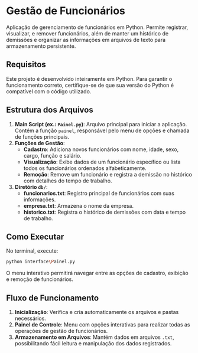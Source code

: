 # Gestão de Funcionários
Aplicação de gerenciamento de funcionários em Python. Permite registrar, visualizar, e remover funcionários, além de manter um histórico de demissões e organizar as informações em arquivos de texto para armazenamento persistente.

## Requisitos
Este projeto é desenvolvido inteiramente em Python. Para garantir o funcionamento correto, certifique-se de que sua versão do Python é compatível com o código utilizado.

## Estrutura dos Arquivos
1. **Main Script (ex.: `Painel.py`)**: Arquivo principal para iniciar a aplicação. Contém a função `painel`, responsável pelo menu de opções e chamada de funções principais.
2. **Funções de Gestão**:
   - **Cadastro**: Adiciona novos funcionários com nome, idade, sexo, cargo, função e salário.
   - **Visualização**: Exibe dados de um funcionário específico ou lista todos os funcionários ordenados alfabeticamente.
   - **Remoção**: Remove um funcionário e registra a demissão no histórico com detalhes do tempo de trabalho.
3. **Diretório `db/`**:
   - **funcionarios.txt**: Registro principal de funcionários com suas informações.
   - **empresa.txt**: Armazena o nome da empresa.
   - **historico.txt**: Registra o histórico de demissões com data e tempo de trabalho.

## Como Executar
No terminal, execute:
```bash
python interface\Painel.py
```
O menu interativo permitirá navegar entre as opções de cadastro, exibição e remoção de funcionários.

## Fluxo de Funcionamento
1. **Inicialização**: Verifica e cria automaticamente os arquivos e pastas necessários.
2. **Painel de Controle**: Menu com opções interativas para realizar todas as operações de gestão de funcionários.
3. **Armazenamento em Arquivos**: Mantém dados em arquivos `.txt`, possibilitando fácil leitura e manipulação dos dados registrados.
